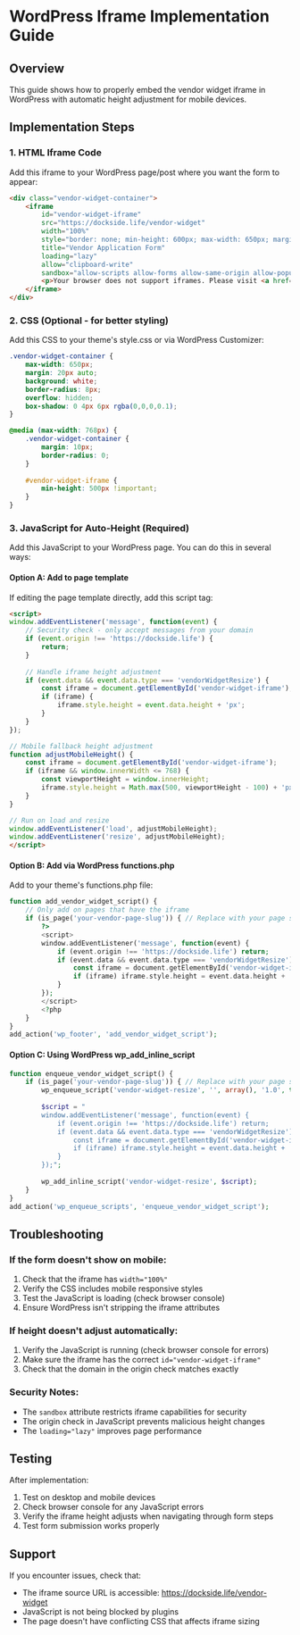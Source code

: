 # WordPress Iframe Implementation Guide

## Overview
This guide shows how to properly embed the vendor widget iframe in WordPress with automatic height adjustment for mobile devices.

## Implementation Steps

### 1. HTML Iframe Code
Add this iframe to your WordPress page/post where you want the form to appear:

```html
<div class="vendor-widget-container">
    <iframe 
        id="vendor-widget-iframe"
        src="https://dockside.life/vendor-widget"
        width="100%" 
        style="border: none; min-height: 600px; max-width: 650px; margin: 0 auto; display: block;"
        title="Vendor Application Form"
        loading="lazy"
        allow="clipboard-write"
        sandbox="allow-scripts allow-forms allow-same-origin allow-popups">
        <p>Your browser does not support iframes. Please visit <a href="https://dockside.life/vendor-widget">our vendor application page</a> directly.</p>
    </iframe>
</div>
```

### 2. CSS (Optional - for better styling)
Add this CSS to your theme's style.css or via WordPress Customizer:

```css
.vendor-widget-container {
    max-width: 650px;
    margin: 20px auto;
    background: white;
    border-radius: 8px;
    overflow: hidden;
    box-shadow: 0 4px 6px rgba(0,0,0,0.1);
}

@media (max-width: 768px) {
    .vendor-widget-container {
        margin: 10px;
        border-radius: 0;
    }
    
    #vendor-widget-iframe {
        min-height: 500px !important;
    }
}
```

### 3. JavaScript for Auto-Height (Required)
Add this JavaScript to your WordPress page. You can do this in several ways:

#### Option A: Add to page template
If editing the page template directly, add this script tag:

```html
<script>
window.addEventListener('message', function(event) {
    // Security check - only accept messages from your domain
    if (event.origin !== 'https://dockside.life') {
        return;
    }
    
    // Handle iframe height adjustment
    if (event.data && event.data.type === 'vendorWidgetResize') {
        const iframe = document.getElementById('vendor-widget-iframe');
        if (iframe) {
            iframe.style.height = event.data.height + 'px';
        }
    }
});

// Mobile fallback height adjustment
function adjustMobileHeight() {
    const iframe = document.getElementById('vendor-widget-iframe');
    if (iframe && window.innerWidth <= 768) {
        const viewportHeight = window.innerHeight;
        iframe.style.height = Math.max(500, viewportHeight - 100) + 'px';
    }
}

// Run on load and resize
window.addEventListener('load', adjustMobileHeight);
window.addEventListener('resize', adjustMobileHeight);
</script>
```

#### Option B: Add via WordPress functions.php
Add to your theme's functions.php file:

```php
function add_vendor_widget_script() {
    // Only add on pages that have the iframe
    if (is_page('your-vendor-page-slug')) { // Replace with your page slug
        ?>
        <script>
        window.addEventListener('message', function(event) {
            if (event.origin !== 'https://dockside.life') return;
            if (event.data && event.data.type === 'vendorWidgetResize') {
                const iframe = document.getElementById('vendor-widget-iframe');
                if (iframe) iframe.style.height = event.data.height + 'px';
            }
        });
        </script>
        <?php
    }
}
add_action('wp_footer', 'add_vendor_widget_script');
```

#### Option C: Using WordPress wp_add_inline_script
```php
function enqueue_vendor_widget_script() {
    if (is_page('your-vendor-page-slug')) { // Replace with your page slug
        wp_enqueue_script('vendor-widget-resize', '', array(), '1.0', true);
        
        $script = "
        window.addEventListener('message', function(event) {
            if (event.origin !== 'https://dockside.life') return;
            if (event.data && event.data.type === 'vendorWidgetResize') {
                const iframe = document.getElementById('vendor-widget-iframe');
                if (iframe) iframe.style.height = event.data.height + 'px';
            }
        });";
        
        wp_add_inline_script('vendor-widget-resize', $script);
    }
}
add_action('wp_enqueue_scripts', 'enqueue_vendor_widget_script');
```

## Troubleshooting

### If the form doesn't show on mobile:
1. Check that the iframe has `width="100%"`
2. Verify the CSS includes mobile responsive styles
3. Test the JavaScript is loading (check browser console)
4. Ensure WordPress isn't stripping the iframe attributes

### If height doesn't adjust automatically:
1. Verify the JavaScript is running (check browser console for errors)
2. Make sure the iframe has the correct `id="vendor-widget-iframe"`
3. Check that the domain in the origin check matches exactly

### Security Notes:
- The `sandbox` attribute restricts iframe capabilities for security
- The origin check in JavaScript prevents malicious height changes
- The `loading="lazy"` improves page performance

## Testing
After implementation:
1. Test on desktop and mobile devices
2. Check browser console for any JavaScript errors
3. Verify the iframe height adjusts when navigating through form steps
4. Test form submission works properly

## Support
If you encounter issues, check that:
- The iframe source URL is accessible: https://dockside.life/vendor-widget
- JavaScript is not being blocked by plugins
- The page doesn't have conflicting CSS that affects iframe sizing